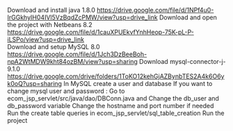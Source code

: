 Download and install java 1.8.0 https://drive.google.com/file/d/1NPf4u0-IrGGkhyIH04IVl5VzBqdZcPMW/view?usp=drive_link 
Download and open the project with Netbeans 8.2 https://drive.google.com/file/d/1cauXPUEkvfYnhHeop-75K-pL-P-iLSPo/view?usp=drive_link  
Download and setup MySQL 8.0 https://drive.google.com/file/d/1Jch3DzBeeBoh-npA2WtMDW9kht84ozBM/view?usp=sharing 
Download mysql-connector-j-9.1.0 https://drive.google.com/drive/folders/1ToKO12kehGjAZBynbTES2A4k6O6yk0oQ?usp=sharing 
In MySQL create a user and database
If you want to change mysql user and password :
    Go to ecom_jsp_servlet/src/java/dao/DBConn.java and 
    Change the db_user and db_password variable
Change the hostname and port number if needed
Run the create table queries in ecom_jsp_servlet/sql_table_creation
Run the project
